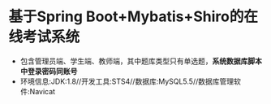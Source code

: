 # 基于Spring Boot+Mybatis+Shiro的在线考试系统
- 包含管理员端、学生端、教师端，其中题库类型只有单选题，**系统数据库脚本中登录密码同账号**
- 环境信息:JDK:1.8//开发工具:STS4//数据库:MySQL5.5//数据库管理软件:Navicat
